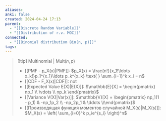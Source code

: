 ```yaml
---
aliases: 
anki: false
created: 2024-04-24 17:13
parent:
  - "[[Discrete Random Variable]]"
  - "[[Distribution of r.v. MOC]]"
connected:
  - "[[Binomial distribution Bin(n, p)]]"
tags:
---
```


> [!tip] Multinomial       | $\text{Mult}(n, p)$ 
> - [[PMF - p_X(x)|PMF]]: $p_X(x) = \frac{n!}{x_1!\ldots x_k!}p_1^{x_1}\ldots p_k^{x_k} \text{ } \sum_{i=1}^k x_i = n$
> - [[CDF - F_X(x)|CDF]]: not
> - [[Expected Value E(X)|E(X)]]: $\mathbb{E}[X] = \begin{pmatrix} np_1 \\ \vdots \\ np_k \end{pmatrix}$
> - [[Variance V(X)|Var(x)]]: $\mathbb{V}[X] = \begin{pmatrix} np_1(1 - p_1) & -np_1p_2 \\ -np_2p_1 & \ddots \\\end{pmatrix}$
> - [[Производящая функция моментов случайной M_X(s)|M_X(s)]]: $M_X(s) = \left( \sum_{i=0}^k p_ie^{s_i} \right)^n$  


